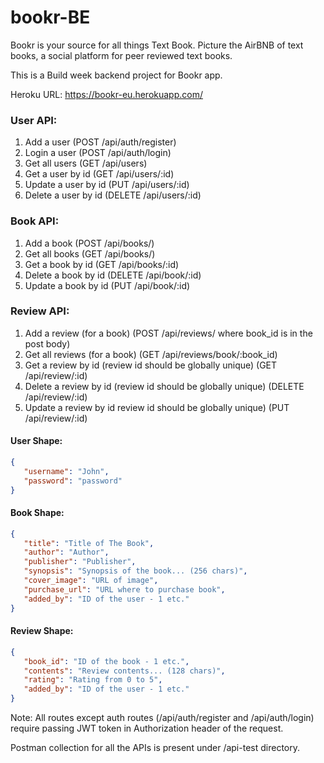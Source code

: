 # bookr-BE

Bookr is your source for all things Text Book. Picture the AirBNB of text books, a social platform for peer reviewed text books.

This is a Build week backend project for Bookr app.

Heroku URL:
https://bookr-eu.herokuapp.com/

### User API:

1. Add a user (POST /api/auth/register)
2. Login a user (POST /api/auth/login)
3. Get all users (GET /api/users)
4. Get a user by id (GET /api/users/:id)
5. Update a user by id (PUT /api/users/:id)
6. Delete a user by id (DELETE /api/users/:id)

### Book API:

1. Add a book (POST /api/books/)
2. Get all books (GET /api/books/)
3. Get a book by id (GET /api/books/:id)
4. Delete a book by id (DELETE /api/book/:id)
5. Update a book by id (PUT /api/book/:id)

### Review API:

1. Add a review (for a book) (POST /api/reviews/  where  book_id  is in the post body)
2. Get all reviews (for a book) (GET /api/reviews/book/:book_id)
3. Get a review by id (review id should be globally unique) (GET /api/review/:id)
4. Delete a review by id (review id should be globally unique) (DELETE /api/review/:id)
5. Update a review by id review id should be globally unique) (PUT /api/review/:id)


#### User Shape:
```json
{
   "username": "John",
   "password": "password"
}
```

#### Book Shape:
```json
{
   "title": "Title of The Book",
   "author": "Author",
   "publisher": "Publisher",
   "synopsis": "Synopsis of the book... (256 chars)",
   "cover_image": "URL of image",
   "purchase_url": "URL where to purchase book",
   "added_by": "ID of the user - 1 etc."
}
```

#### Review Shape:
```json
{
   "book_id": "ID of the book - 1 etc.",
   "contents": "Review contents... (128 chars)",
   "rating": "Rating from 0 to 5",
   "added_by": "ID of the user - 1 etc."
}
```

Note: All routes except auth routes (/api/auth/register and /api/auth/login) require passing JWT token in Authorization header of the request.

Postman collection for all the APIs is present under /api-test directory.
